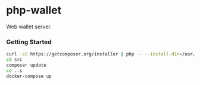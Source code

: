 php-wallet
==========

Web wallet server.

### Getting Started

```bash
curl -sS https://getcomposer.org/installer | php -- --install-dir=/usr/bin --filename=composer
cd src
composer update
cd ..s
docker-compose up
```